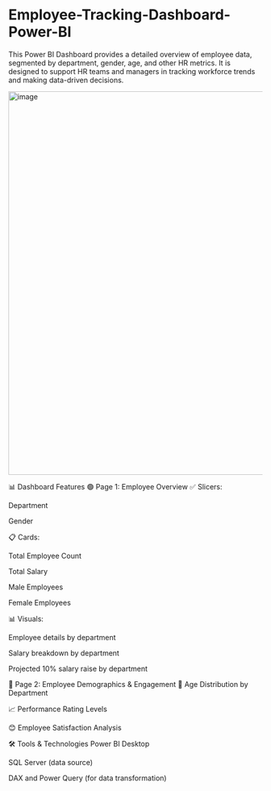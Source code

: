 # Employee-Tracking-Dashboard-Power-BI
This Power BI Dashboard provides a detailed overview of employee data, segmented by department, gender, age, and other HR metrics. It is designed to support HR teams and managers in tracking workforce trends and making data-driven decisions.

<img width="1310" height="761" alt="image" src="https://github.com/user-attachments/assets/67a89b0f-8c4f-45fb-ae74-b1de8306b56e" />

📊 Dashboard Features
🟢 Page 1: Employee Overview
✅ Slicers:

Department

Gender

📋 Cards:

Total Employee Count

Total Salary

Male Employees

Female Employees

📊 Visuals:

Employee details by department

Salary breakdown by department

Projected 10% salary raise by department

🔵 Page 2: Employee Demographics & Engagement
🧓 Age Distribution by Department

📈 Performance Rating Levels

😊 Employee Satisfaction Analysis


🛠️ Tools & Technologies
Power BI Desktop

SQL Server (data source)

DAX and Power Query (for data transformation)

